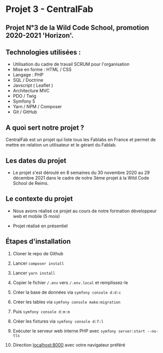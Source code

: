 # Projet 3 - CentralFab

## Projet N°3 de la Wild Code School, promotion 2020-2021 'Horizon'.

## Technologies utilisées :

* Utilisation du cadre de travail SCRUM pour l'organisation
* Mise en forme : HTML / CSS
* Langage : PHP
* SQL / Doctrine
* Javscript ( Leaflet )
* Architecture MVC
* PDO / Twig
* Symfony 5
* Yarn / NPM / Composer
* Git / GitHub

##  A quoi sert notre projet ?

CentralFab est un projet qui liste tous les Fablabs en France et permet de mettre en relation un utilisateur et le gérant du Fablab.

## Les dates du projet

* Le projet s'est déroulé en 8 semaines du 30 novembre 2020 au 29 décembre 2021 dans le cadre de notre 3ème projet à la Wild Code School de Reims.

## Le contexte du projet

* Nous avons réalisé ce projet au cours de notre formation développeur web et mobile (5 mois)

* Projet réalisé en présentiel

## Étapes d'installation

1. Cloner le repo de Github

2. Lancer ```composer install```

3. Lancer ```yarn install```

4. Copier le fichier ```/.env``` vers ```/.env.local``` et remplissez-le

5. Créer la base de données via  ```symfony console d:d:c```

6. Créer les tables via ```symfony console make:migration```

7. Puis ```symfony console d:m:m```

8. Créer les fixtures via ```symfony console d:f:l```

9. Exécuter le serveur web interne PHP avec ```symfony server:start --no-tls```

10. Direction [localhost:8000](http://localhost:8000) avec votre navigateur préféré
